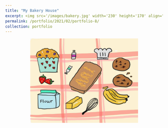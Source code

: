 ```yaml
---
title: "My Bakery House"
excerpt: <img src='/images/bakery.jpg' width='230' height='170' align="right" hspace="20">  
permalink: /portfolio/2021/02/portfolio-8/
collection: portfolio
---
```



<p align="center">
  <img src="/images/bakery.jpg" width="345" height="270" >
</p>
